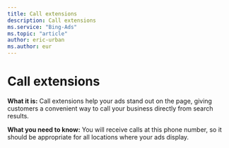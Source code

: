 ```yaml
---
title: Call extensions
description: Call extensions
ms.service: "Bing-Ads"
ms.topic: "article"
author: eric-urban
ms.author: eur
---
```


# Call extensions

**What it is:**    Call extensions help your ads stand out on the page, giving customers a convenient way to call your business directly from search results.

**What you need to know:**   You will receive calls at this phone number, so it should be appropriate for all locations where your ads display.


